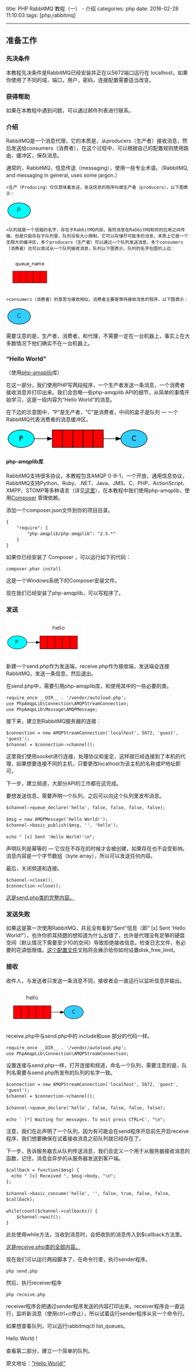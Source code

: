 title: PHP RabbitMQ 教程（一） - 介绍
categories: php
date: 2016-02-28 11:10:03
tags:  [php,rabbitmq]

---

## 准备工作
### 先决条件

本教程先决条件是RabbitMQ已经安装并正在以5672端口运行在 localhost，如果你使用了不同的域，端口，用户，密码，连接配置需要适当改变。

### 获得帮助

如果在本教程中遇到问题，可以通过邮件列表进行联系。

### 介绍

RabbitMQ是一个消息代理，它的本质是，从producers（生产者）接收消息，然后发送给consumers（消费者），在这个过程中，可以根据自己的配置规则使用路由，缓冲区，保存消息。

通常的，RabbitMQ，信息传送（messaging），使用一些专业术语。（RabbitMQ, and messaging in general, uses some jargon.）

	>生产（Producing）仅仅意味着发送，发送信息的程序叫做生产者（producers），以下图表示：
	
![](/images/rabbitmq/producer.png)
	
	>队列就是一个信箱的名字，存在于RabbitMQ内部，虽然消息在RabbitMQ和你的应用之间传输，但是只能存在于队列里，队列没有大小限制，它可以存储尽可能多的消息，本质上它是一个无限大的缓冲区，多个producers（生产者）可以通过一个队列发送消息，多个consumers（消费者）也可以尝试从一个队列接收消息，队列以下图表示，队列的名字在图的上边：

![](/images/rabbitmq/queue.png)	

	>consumers（消费者）的意思与接收相似，消费者主要是等待接收消息的程序，以下图表示：
	
![](/images/rabbitmq/consumer.png)	

需要注意的是，生产者，消费者，和代理，不需要一定在一台机器上，事实上在大多数情况下他们确实不在一台机器上。

### “Hello World”

（使用[php-amqplib](https://github.com/php-amqplib/php-amqplib)库）

在这一部分，我们使用PHP写两段程序，一个生产者发送一条消息，一个消费者接收消息并打印出来。我们会忽略一些php-amqplib API的细节，从简单的事情开始学习，这是一段内容为“Hello World”的消息。

在下边的示意图中，“P”是生产者，“C”是消费者，中间的盒子是队列 — 一个RabbitMQ代表消费者的消息缓冲区。

![](/images/rabbitmq/python-one.png)

#### php-amqplib库

RabbitMQ支持很多协议，本教程包含AMQP 0-9-1，一个开放，通用信息协议，RabbitMQ支持Python、Ruby、.NET、Java、JMS、C、PHP、ActionScript、XMPP、STOMP等多种语言（详见[这里](http://www.rabbitmq.com/devtools.html)），在本教程中我们使用php-amqplib，使用[Composer](https://getcomposer.org/doc/00-intro.md) 管理依赖。

添加一个composer.json文件到你的项目目录。

```
{
    "require": {
        "php-amqplib/php-amqplib": "2.5.*"
    }
}
```

如果你已经安装了 Composer ，可以运行如下的代码：

```
composer.phar install
```

这是一个Windows系统下的Composer安装文件。

现在我们已经安装了php-amqplib，可以写程序了。

### 发送

![](/images/rabbitmq/sending.png)

新建一个send.php作为发送端，receive.php作为接收端，发送端会连接RabbitMQ，发送一条信息，然后退出。

在send.php中，需要引用php-amqplib库，和使用其中的一些必要的类。

```
require_once __DIR__ . '/vendor/autoload.php';
use PhpAmqpLib\Connection\AMQPStreamConnection;
use PhpAmqpLib\Message\AMQPMessage;

```

接下来，建立到RabbitMQ服务器的连接：

```
$connection = new AMQPStreamConnection('localhost', 5672, 'guest', 'guest');
$channel = $connection->channel();

```

这里我们使用socket进行连接，处理协议和鉴定，这样就已经连接到了本机的代理，如果想要连接不同的主机，只要更改localhost为该主机的名称或IP地址即可。

下一步，建立频道，大部分API的工作都在这完成。

要想发送信息，需要声明一个队列，之后可以向这个队列里发布消息。

```
$channel->queue_declare('hello', false, false, false, false);

$msg = new AMQPMessage('Hello World!');
$channel->basic_publish($msg, '', 'hello');

echo " [x] Sent 'Hello World!'\n";

```

声明队列是幂等的 — 它仅在不存在的时候才会被创建，如果存在也不会受影响。消息内容是一个字节数组（byte array），所以可以发送任何内容。

最后，关闭频道和连接。

```
$channel->close();
$connection->close();
```

[这是send.php类的完整内容。](https://github.com/rabbitmq/rabbitmq-tutorials/blob/master/php/send.php)

### 发送失败

如果这是第一次使用RabbitMQ，并且没有看到“Sent”信息（即“ [x] Sent 'Hello World!”），也许你抓耳挠腮的想知道为什么出错了，也许是代理没有足够的硬盘空间（默认情况下需要至少1G的空间）导致拒绝接收信息。检查日志文件，有必要的花调低限值。[这个配置文件](http://www.rabbitmq.com/configure.html#config-items)文档将会展示给你如何设置disk_free_limit。

### 接收

收件人，与发送者只发送一条消息不同，接收者会一直运行以监听信息并输出。

![](/images/rabbitmq/receiving.png)

receive.php中与send.php中的 include和use 部分的代码一样。

```
require_once __DIR__ . '/vendor/autoload.php';
use PhpAmqpLib\Connection\AMQPStreamConnection;

```

设置连接与send.php一样，打开连接和频道，命名一个队列，需要注意的是，队列名需要与send.php所发布的队列的名字一致。

```
$connection = new AMQPStreamConnection('localhost', 5672, 'guest', 'guest');
$channel = $connection->channel();

$channel->queue_declare('hello', false, false, false, false);

echo ' [*] Waiting for messages. To exit press CTRL+C', "\n";

```

注意，我们在此声明了一个队列，因为有可能会在send程序开启前先开启receive程序，我们想要确保在试着接收消息之前队列就已经存在了。

下一步，告诉服务器去从队列传送消息，我们会定义一个用于从服务器接收消息的函数，记住，消息会异步的从服务器发送到客户端。

```
$callback = function($msg) {
  echo " [x] Received ", $msg->body, "\n";
};

$channel->basic_consume('hello', '', false, true, false, false, $callback);

while(count($channel->callbacks)) {
    $channel->wait();
}
```
此处使用while方法，当收到消息时，会把收到的消息传入到$callback方法里。

[这是receive.php类的全部内容。](https://github.com/rabbitmq/rabbitmq-tutorials/blob/master/php/receive.php)

现在我们可以运行两段脚本了，在命令行里，执行sender程序。

```
php send.php

```

然后，执行receiver程序

```
php receive.php

```

receiver程序会把通过sender程序发送的内容打印出来，receiver程序会一直运行，监听新消息（使用ctrl+c停止），所以试着运行sender程序从另一个命令行。

如果想查看队列，可以运行rabbitmqctl list_queues。

Hello World！

查看第二部分，建立一个简单的队列。

原文地址：["Hello World!"](https://www.rabbitmq.com/tutorials/tutorial-one-php.html)